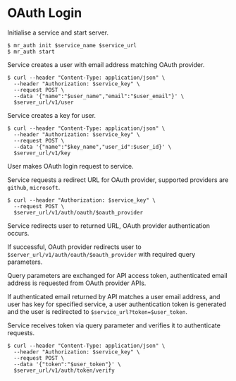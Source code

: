 # OAuth Login

Initialise a service and start server.

```Shell
$ mr_auth init $service_name $service_url
$ mr_auth start
```

Service creates a user with email address matching OAuth provider.

```Shell
$ curl --header "Content-Type: application/json" \
  --header "Authorization: $service_key" \
  --request POST \
  --data '{"name":"$user_name","email":"$user_email"}' \
  $server_url/v1/user
```

Service creates a key for user.

```Shell
$ curl --header "Content-Type: application/json" \
  --header "Authorization: $service_key" \
  --request POST \
  --data '{"name":"$key_name","user_id":$user_id}' \
  $server_url/v1/key
```

User makes OAuth login request to service.

Service requests a redirect URL for OAuth provider, supported providers are `github`, `microsoft`.

```Shell
$ curl --header "Authorization: $service_key" \
  --request POST \
  $server_url/v1/auth/oauth/$oauth_provider
```

Service redirects user to returned URL, OAuth provider authentication occurs.

If successful, OAuth provider redirects user to `$server_url/v1/auth/oauth/$oauth_provider` with required query parameters.

Query parameters are exchanged for API access token, authenticated email address is requested from OAuth provider APIs.

If authenticated email returned by API matches a user email address, and user has key for specified service, a user authentication token is generated and the user is redirected to `$service_url?token=$user_token`.

Service receives token via query parameter and verifies it to authenticate requests.

```Shell
$ curl --header "Content-Type: application/json" \
  --header "Authorization: $service_key" \
  --request POST \
  --data '{"token":"$user_token"}' \
  $server_url/v1/auth/token/verify
```
